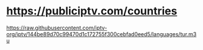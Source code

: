 # https://publiciptv.com/countries
https://raw.githubusercontent.com/iptv-org/iptv/144be89d70c99470d1c172755f300cebfad0eed5/languages/tur.m3u